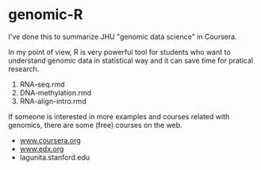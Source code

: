 # genomic-R

I've done this to summarize JHU "genomic data science" in Coursera.

In my point of view, R is very powerful tool for students who want to understand genomic data in statistical way and it can save time for pratical research.  

1. RNA-seq.rmd
2. DNA-methylation.rmd
3. RNA-align-intro.rmd

If someone is interested in more examples and courses related with genomics, there are some (free) courses on the web. 

- www.coursera.org
- www.edx.org
- lagunita.stanford.edu



